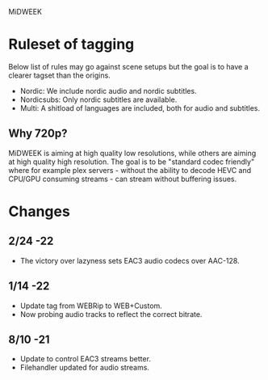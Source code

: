 MiDWEEK

# Ruleset of tagging

Below list of rules may go against scene setups but the goal is to have a clearer tagset than the origins.

* Nordic: We include nordic audio and nordic subtitles.
* Nordicsubs: Only nordic subtitles are available.
* Multi: A shitload of languages are included, both for audio and subtitles.

## Why 720p?

MiDWEEK is aiming at high quality low resolutions, while others are aiming at high quality high resolution. The goal is to be "standard codec friendly" where for example plex servers - without the ability to decode HEVC and CPU/GPU consuming streams - can stream without buffering issues.

# Changes

## 2/24 -22

* The victory over lazyness sets EAC3 audio codecs over AAC-128.

## 1/14 -22

* Update tag from WEBRip to WEB+Custom.
* Now probing audio tracks to reflect the correct bitrate.

## 8/10 -21

* Update to control EAC3 streams better.
* Filehandler updated for audio streams.
